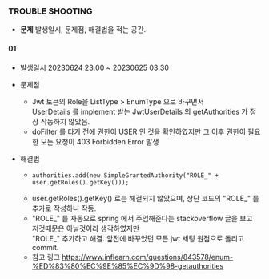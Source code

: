 ### TROUBLE SHOOTING

- <b>문제</b> 발생일시, 문제점, 해결법을 적는 공간.

#### 01
- 발생일시 20230624 23:00 ~ 20230625 03:30

- 문제점
  - Jwt 토큰의 Role을 ListType > EnumType 으로 바꾸면서</br>
  UserDetails 를 implement 받는 JwtUserDetails 의 getAuthorities 가 정상 작동하지 않았음.</br>
  - doFilter 를 타기 전에 권한이 USER 인 것을 확인하였지만 그 이후 권한이 필요한 모든 요청이 403 Forbidden Error 발생

- 해결법
  -     authorities.add(new SimpleGrantedAuthority("ROLE_" + user.getRoles().getKey()));
  - user.getRoles().getKey() 로는 해결되지 않았으며, 상단 코드의 "ROLE_" 를 추가로 작성하니 작동.
  - "ROLE_" 를 자동으로 spring 에서 주입해준다는 stackoverflow 글을 보고 저것때문은 아닐것이라 생각하였지만</br>
    "ROLE_" 추가하고 해결. 앞전에 바꾸었던 모든 jwt 세팅 원점으로 돌리고 commit.
  - 참고 링크 https://www.inflearn.com/questions/843578/enum-%ED%83%80%EC%9E%85%EC%9D%98-getauthorities

